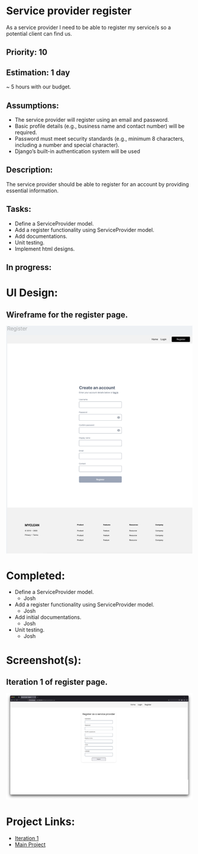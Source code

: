 # Service provider register
As a service provider I need to be able to register my service/s so a potential client can find us.

## Priority: 10

## Estimation: 1 day
~ 5 hours with our budget.

## Assumptions:
- The service provider will register using an email and password.
- Basic profile details (e.g., business name and contact number) will be required.
- Password must meet security standards (e.g., minimum 8 characters, including a number and special character).
- Django’s built-in authentication system will be used 

## Description:
The service provider should be able to register for an account by providing essential information.

## Tasks:
- Define a ServiceProvider model.
- Add a register functionality using ServiceProvider model.
- Add documentations.
- Unit testing.
- Implement html designs.

## In progress:


# UI Design:
## Wireframe for the register page.
![Wireframe - Service Provider Registration](../screenshots/iteration1_wireframe_register.png)

# Completed:
- Define a ServiceProvider model.
    - Josh
- Add a register functionality using ServiceProvider model.
    - Josh
- Add initial documentations.
    - Josh
- Unit testing.
    - Josh

# Screenshot(s):
## Iteration 1 of register page.
![Service Provider Registration](../screenshots/iteration1_register.png)

# Project Links:
- [Iteration 1](../iteration_1.md)
- [Main Project](../../README.md)
